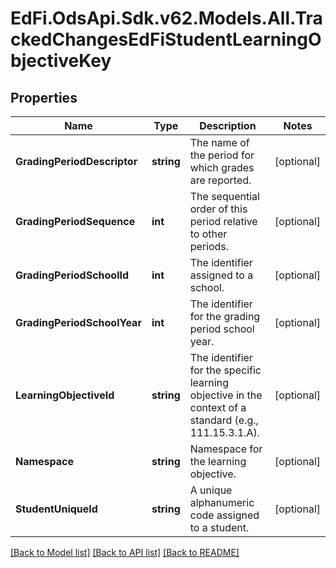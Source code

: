 # EdFi.OdsApi.Sdk.v62.Models.All.TrackedChangesEdFiStudentLearningObjectiveKey

## Properties

Name | Type | Description | Notes
------------ | ------------- | ------------- | -------------
**GradingPeriodDescriptor** | **string** | The name of the period for which grades are reported. | [optional] 
**GradingPeriodSequence** | **int** | The sequential order of this period relative to other periods. | [optional] 
**GradingPeriodSchoolId** | **int** | The identifier assigned to a school. | [optional] 
**GradingPeriodSchoolYear** | **int** | The identifier for the grading period school year. | [optional] 
**LearningObjectiveId** | **string** | The identifier for the specific learning objective in the context of a standard (e.g., 111.15.3.1.A). | [optional] 
**Namespace** | **string** | Namespace for the learning objective. | [optional] 
**StudentUniqueId** | **string** | A unique alphanumeric code assigned to a student. | [optional] 

[[Back to Model list]](../README.md#documentation-for-models) [[Back to API list]](../README.md#documentation-for-api-endpoints) [[Back to README]](../README.md)

